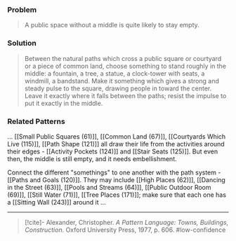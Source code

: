### Problem
>A public space without a middle is quite likely to stay empty.

### Solution
>Between the natural paths which cross a public square or courtyard or a piece of common land, choose something to stand roughly in the middle: a fountain, a tree, a statue, a clock-tower with seats, a windmill, a bandstand. Make it something which gives a strong and steady pulse to the square, drawing people in toward the center. Leave it exactly where it falls between the paths; resist the impulse to put it exactly in the middle.

### Related Patterns
... [[Small Public Squares (61)]], [[Common Land (67)]], [[Courtyards Which Live (115)]], [[Path Shape (121)]] all draw their life from the activities around their edges - [[Activity Pockets (124)]] and [[Stair Seats (125)]]. But even then, the middle is still empty, and it needs embellishment.

Connect the different "somethings" to one another with the path system - [[Paths and Goals (120)]]. They may include [[High Places (62)]], [[Dancing in the Street (63)]], [[Pools and Streams (64)]], [[Public Outdoor Room (69)]], [[Still Water (71)]], [[Tree Places (171)]]; make sure that each one has a [[Sitting Wall (243)]] around it ...

---

> [!cite]- Alexander, Christopher. _A Pattern Language: Towns, Buildings, Construction_. Oxford University Press, 1977, p. 606.
> #low-confidence 